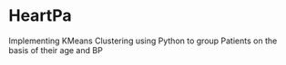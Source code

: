 # HeartPa
Implementing KMeans Clustering using Python to group Patients on the basis of their age and BP
